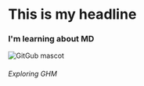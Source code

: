 # This is my headline
### I'm learning about MD




![GitGub mascot](https://octodex.github.com/images/daftpunktocat-thomas.gif)






###### Exploring GHM
